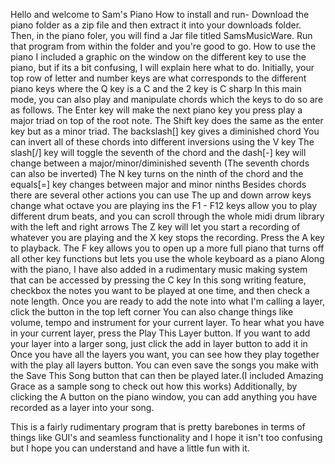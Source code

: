 Hello and welcome to Sam's Piano
How to install and run- 
    Download the piano folder as a zip file and then extract it into your downloads folder.
    Then, in the piano foler, you will find a Jar file titled SamsMusicWare. Run that program from within the folder and you're good to go.
How to use the piano
    I included a graphic on the window on the different key to use the piano, but if its a bit confusing, I will explain here what to do.
    Initially, your top row of letter and number keys are what corresponds to the different piano keys where the Q key is a C and the 2 key is C sharp
    In this main mode, you can also play and manipulate chords which the keys to do so are as follows.
        The Enter key will make the next piano key you press play a major triad on top of the root note.
        The Shift key does the same as the enter key but as a minor triad.
        The backslash[\] key gives a diminished chord
        You can invert all of these chords into different inversions using the V key
        The slash[/] key will toggle the seventh of the chord and the dash[-] key will change between a major/minor/diminished seventh
        (The seventh chords can also be inverted)
        The N key turns on the ninth of the chord and the equals[=] key changes between major and minor ninths
    Besides chords there are several other actions you can use
        The up and down arrow keys change what octave you are playing ins
        the F1 - F12 keys allow you to play different drum beats, and you can scroll through the whole midi drum library with the left and right arrows
        The Z key will let you start a recording of whatever you are playing and the X key stops the recording. Press the A key to playback.
        The F key allows you to open up a more full piano that turns off all other key functions but lets you use the whole keyboard as a piano
Along with the piano, I have also added in a rudimentary music making system that can be accessed by pressing the C key
    In this song writing feature, checkbox the notes you want to be played at one time, and then check a note length.
    Once you are ready to add the note into what I'm calling a layer, click the button in the top left corner
    You can also change things like volume, tempo and instrument for your current layer.
    To hear what you have in your current layer, press the Play This Layer button.
    If you want to add your layer into a larger song, just click the add in layer button to add it in
    Once you have all the layers you want, you can see how they play together with the play all layers button.
    You can even save the songs you make with the Save This Song button that can then be played later.(I included Amazing Grace as a sample song to check out how this works)
    Additionally, by clicking the A button on the piano window, you can add anything you have recorded as a layer into your song.


This is a fairly rudimentary program that is pretty barebones in terms of things like GUI's and seamless functionality and I hope it isn't too confusing
 but I hope you can understand and have a little fun with it.
    
